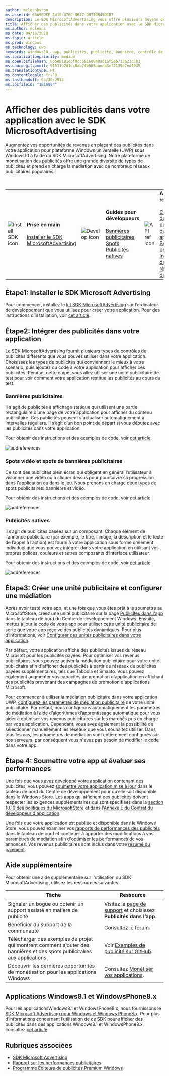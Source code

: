 ```yaml
---
author: mcleanbyron
ms.assetid: 63A9EDCF-A418-476C-8677-D8770B45D1D7
description: Le SDK MicrosoftAdvertising vous offre plusieurs moyens de monétiser votre application grâce aux publicités.
title: Afficher des publicités dans votre application avec le SDK MicrosoftAdvertising
ms.author: mcleans
ms.date: 04/16/2018
ms.topic: article
ms.prod: windows
ms.technology: uwp
keywords: windows10, uwp, publicités, publicité, bannière, contrôle de publicité, spot
ms.localizationpriority: medium
ms.openlocfilehash: 6b5e8181dbf9cc661600a0ad15f5eb713621c5b3
ms.sourcegitcommit: 91511d2d1dc8ab74b566aaeab3ef2139e7ed4945
ms.translationtype: HT
ms.contentlocale: fr-FR
ms.lasthandoff: 04/30/2018
ms.locfileid: "1816084"
---
```

# <a name="display-ads-in-your-app-with-the-microsoft-advertising-sdk"></a>Afficher des publicités dans votre application avec le SDK MicrosoftAdvertising

Augmentez vos opportunités de revenus en plaçant des publicités dans votre application pour plateforme Windows universelle (UWP) sous Windows10 à l’aide du SDK MicrosoftAdvertising. Notre plateforme de monétisation des publicités offre une grande diversité de types de publicités et prend en charge la médiation avec de nombreux réseaux publicitaires populaires.

<br/>

<table style="border: none !important;">
<colgroup>
<col width="10%" />
<col width="23%" />
<col width="10%" />
<col width="23%" />
<col width="10%" />
<col width="23%" />
</colgroup>
<tbody>
<tr>
<td align="left"><img src="images/install-sdk.png" alt="Install SDK icon" /></td>
<td align="left"><b>Prise en main</b><br/><br/>
    <a href="http://aka.ms/ads-sdk-uwp">Installer le SDK MicrosoftAdvertising</a>
</td>
<td align="left"><img src="images/write-code.png" alt="Develop icon" /></td>
<td align="left"><b>Guides pour développeurs</b><br/><br/>
    <a href="banner-ads.md">Bannières publicitaires</a>
    <br/>
    <a href="interstitial-ads.md">Spots</a>
    <br/>
    <a href="native-ads.md">Publicités natives</a>
    </td>
<td align="left"><img src="images/api-reference.png" alt="API ref icon" /></td>
<td align="left"><b>Autres ressources</b><br/><br/>
    <a href="set-up-ad-units-in-your-app.md">Configurer des unités publicitaires dans votre application</a>
    <br/>
    <a href="best-practices-for-ads-in-apps.md">Bonnes pratiques</a>
    <br/>
    <a href="https://msdn.microsoft.com/en-us/library/windows/apps/mt691884.aspx">Informations de référence de l’API</a>
    </td>
</tr>
</tbody>
</table>

## <a name="step-1-install-the-microsoft-advertising-sdk"></a>Étape1: Installer le SDK Microsoft Advertising

Pour commencer, installez le [kit SDK MicrosoftAdvertising](http://aka.ms/ads-sdk-uwp) sur l’ordinateur de développement que vous utilisez pour créer votre application. Pour des instructions d’installation, voir [cet article](install-the-microsoft-advertising-libraries.md).

## <a name="step-2-implement-ads-in-your-app"></a>Étape2: Intégrer des publicités dans votre application

Le SDK MicrosoftAdvertising fournit plusieurs types de contrôles de publicités différents que vous pouvez utiliser dans votre application. Choisissez les types de publicités qui conviennent le mieux à votre scénario, puis ajoutez du code à votre application pour afficher ces publicités. Pendant cette étape, vous allez utiliser une unité publicitaire de test pour voir comment votre application restitue les publicités au cours du test.

### <a name="banner-ads"></a>Bannières publicitaires

Il s'agit de publicités à affichage statique qui utilisent une partie rectangulaire d’une page de votre application pour afficher du contenu publicitaire. Ces publicités peuvent s'actualiser automatiquement à intervalles réguliers. Il s’agit d’un bon point de départ si vous débutez avec les publicités dans votre application.

Pour obtenir des instructions et des exemples de code, voir [cet article](adcontrol-in-xaml-and--net.md).

![addreferences](images/banner-ad.png)

### <a name="interstitial-video-and-interstitial-banner-ads"></a>Spots vidéo et spots de bannières publicitaires

Ce sont des publicités plein écran qui obligent en général l’utilisateur à visionner une vidéo ou à cliquer dessus pour poursuivre sa progression dans l'application ou dans le jeu. Nous prenons en charge deux types de spots publicitaires: bannières et vidéo.

Pour obtenir des instructions et des exemples de code, voir [cet article](interstitial-ads.md).

![addreferences](images/interstitial-ad.png)

### <a name="native-ads"></a>Publicités natives

Il s’agit de publicités basées sur un composant. Chaque élément de l'annonce publicitaire (par exemple, le titre, l’image, la description et le texte de l’appel à l’action) est fourni à votre application sous forme d'élément individuel que vous pouvez intégrer dans votre application en utilisant vos propres polices, couleurs et autres composants d’interface utilisateur.

Pour obtenir des instructions et des exemples de code, voir [cet article](native-ads.md).

![addreferences](images/native-ad.png)

<span id="ad-mediation"/>

## <a name="step-3-create-an-ad-unit-and-configure-mediation"></a>Étape3: Créer une unité publicitaire et configurer une médiation

Après avoir testé votre app, et une fois que vous êtes prêt à la soumettre au MicrosoftStore, créez une unité publicitaire sur la page [Publicités dans l'app](../publish/in-app-ads.md) dans le tableau de bord du Centre de développement Windows. Ensuite, mettez à jour le code de votre app pour utiliser cette unité publicitaire de sorte que votre app reçoive des publicités dynamiques. Pour plus d’informations, voir [Configurer des unités publicitaires dans votre application](set-up-ad-units-in-your-app.md#live-ad-units).

Par défaut, votre application affiche des publicités issues du réseau Microsoft pour les publicités payées. Pour optimiser vos revenus publicitaires, vous pouvez activer la médiation publicitaire pour votre unité publicitaire afin d'afficher des publicités à partir de réseaux de publicités payées supplémentaires, tels que Taboola et Smaato. Vous pouvez également augmenter vos capacités de promotion d'application en affichant des publicités provenant des campagnes de promotion d'applications Microsoft.

Pour commencer à utiliser la médiation publicitaire dans votre application UWP, [configurez les paramètres de médiation publicitaire](../publish/in-app-ads.md#mediation-settings) de votre unité publicitaire. Par défaut, nous configurons automatiquement les paramètres de médiation à l’aide d’algorithmes d’apprentissage automatique pour vous aider à optimiser vos revenus publicitaires sur les marchés pris en charge par votre application. Cependant, vous avez également la possibilité de sélectionner manuellement les réseaux que vous souhaitez utiliser. Dans tous les cas, les paramètres de médiation sont entièrement configurés sur nos serveurs, par conséquent vous n'avez pas besoin de modifier le code dans votre app.    

## <a name="step-4-submit-your-app-and-review-performance"></a>Étape 4: Soumettre votre app et évaluer ses performances

Une fois que vous avez développé votre application contenant des publicités, vous pouvez [soumettre votre application mise à jour](https://docs.microsoft.com/windows/uwp/publish/app-submissions) dans le tableau de bord du Centre de développement pour qu’elle soit disponible dans le Windows Store. Les apps qui affichent des publicités doivent respecter les exigences supplémentaires qui sont spécifiées dans la [section 10.10 des politiques du MicrosoftStore](https://docs.microsoft.com/legal/windows/agreements/store-policies#1010-advertising-conduct-and-content) et dans l'[Annexe E du Contrat du développeur d'application](https://docs.microsoft.com/legal/windows/agreements/app-developer-agreement).

Une fois que votre application est publiée et disponible dans le Windows Store, vous pouvez examiner vos [rapports de performances des publicités](../publish/advertising-performance-report.md) dans le tableau de bord et continuer à apporter des modifications à vos paramètres de médiation afin d'optimiser les performances de vos annonces. Vos revenus publicitaires sont inclus dans votre [résumé du paiement](../publish/payout-summary.md).

<span id="additional-help" />

## <a name="additional-help"></a>Aide supplémentaire

Pour obtenir une aide supplémentaire sur l'utilisation du SDK MicrosoftAdvertising, utilisez les ressources suivantes.

|  Tâche    | Ressource |               
|----------|-------|
| Signaler un bogue ou obtenir un support assisté en matière de publicité     | Visitez la [page de support](https://developer.microsoft.com/en-us/windows/support) et choisissez **Publicités dans l’app**.        |
| Bénéficier du support de la communauté     | Consultez le [forum](http://go.microsoft.com/fwlink/p/?LinkId=401266).       |
| Télécharger des exemples de projet qui montrent comment ajouter des bannières et des spots publicitaires aux applications.     | Voir [Exemples de publicité sur GitHub](http://aka.ms/githubads).       |
| Découvrir les dernières opportunités de monétisation pour les applications Windows     | Consultez [Monétiser vos applications](https://developer.microsoft.com/store/monetize).        |

## <a name="windows-81-and-windows-phone-8x-apps"></a>Applications Windows8.1 et WindowsPhone8.x

Pour les applicationsWindows8.1 et WindowsPhone8.x, nous fournissons le [SDK Microsoft Advertising pour Windows et Windows Phone8.x](http://aka.ms/store-8-sdk). Pour plus d’informations concernant l’utilisation de ce SDK pour afficher des publicités dans des applications Windows8.1 et WindowsPhone8.x, consultez [cet article](https://msdn.microsoft.com/library/windows/apps/xaml/dn792120.aspx).

## <a name="related-topics"></a>Rubriques associées

* [SDK Microsoft Advertising](http://aka.ms/ads-sdk-uwp)
* [Rapport sur les performances publicitaires](../publish/advertising-performance-report.md)
* [Programme Éditeurs de publicités Premium Windows](windows-premium-ads-publishers-program.md)
